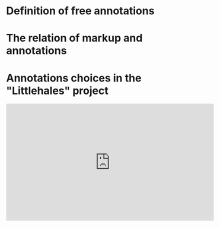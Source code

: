 # Definition of free annotations

# The relation of markup and annotations

# Annotations choices in the "Littlehales" project

<iframe width="560" height="315" src="https://www.youtube.com/embed/wRslCtTPpzc" frameborder="0" allow="accelerometer; autoplay; encrypted-media; gyroscope; picture-in-picture" allowfullscreen></iframe>

